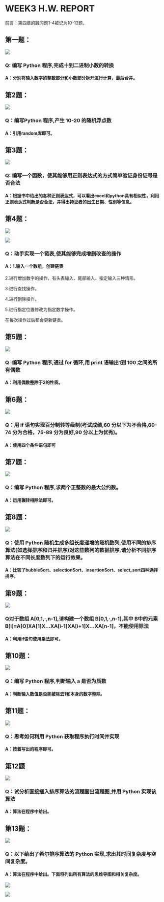 # WEEK3 H.W. REPORT

前言：第四章的践习题1-4被记为10-13题。

## 第一题：

![](https://github.com/jiyeoniya/2023fall/blob/main/week3/resultPic/prob1.png "")

### Q: 编写 Python 程序,完成十到二进制小数的转换

#### A：分别将输入数字的整数部分和小数部分拆开进行计算，最后合并。

## 第2题：

![](https://github.com/jiyeoniya/2023fall/blob/main/week3/resultPic/prob2.png "")

###  Q：编写Python 程序,产生 10-20 的随机浮点数

#### A：引用random库即可。

## 第3题：

![](https://github.com/jiyeoniya/2023fall/blob/main/week3/resultPic/prob3.png "")

###  Q: 编写一个函数，使其能够用正则表达式的方式简单验证身份证号是否合法

#### A：根据书中给出的各种正则表达式，可以看出excel和python具有相似性，利用正则表达式判断是否合法，并得出持证者的出生日期、性别等信息。

## 第4题：

![](https://github.com/jiyeoniya/2023fall/blob/main/week3/resultPic/prob4a.png "")

![](https://github.com/jiyeoniya/2023fall/blob/main/week3/resultPic/prob4b.png "")

###  Q：动手实现一个链表,使其能够完成增删改查的操作

#### A：1.输入一个数组，创建链表

2.进行增加数字的操作，有头表输入、尾部输入、指定输入三种情形。

3.进行查找操作。

4.进行删除操作。

5.进行指定位置修改为指定数字操作。

在每次操作过后都会更新链表。

## 第5题：

![](https://github.com/jiyeoniya/2023fall/blob/main/week3/resultPic/prob5.png "")

###  Q :编写 Python 程序,通过 for 循环,用 print 语输出1到 100 之间的所有偶数

#### A：利用偶数整除于2的性质。

## 第6题：

![](https://github.com/jiyeoniya/2023fall/blob/main/week3/resultPic/prob6.png "")

###  Q：用 if 语句实现百分制转等级制(考试成绩,60 分以下为不合格,60-74 分为合格，75-89 分为良好,90 分以上为优秀)。

#### A：使用四个条件语句即可

## 第7题：

![](https://github.com/jiyeoniya/2023fall/blob/main/week3/resultPic/prob7.png "")

###  Q：编写 Python 程序,求两个正整数的最大公约数。

#### A：运用辗转相除法即可。

## 第8题：

![](https://github.com/jiyeoniya/2023fall/blob/main/week3/resultPic/prob8.png "")

###  Q：使用 Python 随机生成多组长度递增的随机数列,使用不同的排序算法(如选择排序和归并排序)对这些数列的数据排序,请分析不同排序算法在不同长度数列下的运行效果。

#### A：比较了bubbleSort、selectionSort、insertionSort、select_sort四种选择排序。

## 第9题：

![](https://github.com/jiyeoniya/2023fall/blob/main/week3/resultPic/prob9.png "")

###  Q对于数组 A[0,1,·,n-1],请构建一个数组 B[0,1,·,n-1],其中 B中的元素B[i]=A[O]XA[1]X...XA[i-1]XA[i+1]X...XA[n-1]，不能使用除法

#### A：利用if语句使用乘法即可。

## 第10题：

![](https://github.com/jiyeoniya/2023fall/blob/main/week3/resultPic/prob10.png "")

###  Q：编写 Python 程序,判断输入 a 是否为质数

#### A：判断输入数值是否能被除去1和本身的数字整除。

## 第11题：

![](https://github.com/jiyeoniya/2023fall/blob/main/week3/resultPic/prob11.png "")

###  Q：思考如何利用 Python 获取程序执行时间并实现

#### A：按着写出的程序即可。

## 第12题

![](https://github.com/jiyeoniya/2023fall/blob/main/week3/resultPic/%E6%8F%92%E5%85%A5%E6%8E%92%E5%BA%8F.png "")

###  Q：试分析直接插入排序算法的流程画出流程图,并用 Python 实现该算法

#### A：算法在程序中给出。

## 第13题：

![](https://github.com/jiyeoniya/2023fall/blob/main/week3/resultPic/prob13.png "")

###  Q：以下给出了希尔排序算法的 Python 实现,求出其时间复杂度与空间复杂度。

#### A：算法在程序中给出。下面将列出所有算法的思维导图和相关复杂度。

![](https://github.com/jiyeoniya/2023fall/blob/main/week3/resultPic/%E7%AE%97%E6%B3%95%E5%A4%8D%E6%9D%82%E5%BA%A6%E6%80%BB%E7%BB%93.png "")

![](https://github.com/jiyeoniya/2023fall/blob/main/week3/resultPic/%E7%AE%97%E6%B3%95%E6%80%BB%E7%BB%93.png "")

